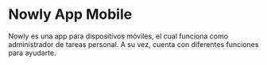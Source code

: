 # Nowly App Mobile
Nowly es una app para dispositivos móviles, el cual funciona como administrador de tareas personal. A su vez, cuenta con diferentes funciones para ayudarte.
